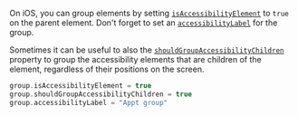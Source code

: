 On iOS, you can group elements by setting [`isAccessibilityElement`](https://developer.apple.com/documentation/objectivec/nsobject/1615141-isaccessibilityelement) to `true` on the parent element. Don't forget to set an [`accessibilityLabel`](https://developer.apple.com/documentation/objectivec/nsobject/1615181-accessibilitylabel) for the group.

Sometimes it can be useful to also the [`shouldGroupAccessibilityChildren`](https://developer.apple.com/documentation/objectivec/nsobject/1615143-shouldgroupaccessibilitychildren) property to group the accessibility elements that are children of the element, regardless of their positions on the screen.

```swift
group.isAccessibilityElement = true
group.shouldGroupAccessibilityChildren = true
group.accessibilityLabel = "Appt group"
```
